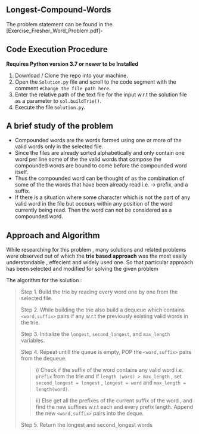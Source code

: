## Longest-Compound-Words

The problem statement can be found in the [Exercise_Fresher_Word_Problem.pdf]-

## Code Execution Procedure
**Requires Python version 3.7 or newer to be Installed**

 1. Download / Clone the repo into your machine.
 2. Open the `Solution.py` file and scroll to the code segment with the comment 
 `#Change the file path here`.
 3. Enter the relative path of the text file for the input w.r.t the solution file as a parameter to `sol.buildTrie()`.
 4. Execute the file `Solution.py`.


## A brief study of the problem

 - Compounded words are the words formed using one or more of the valid words only in the selected file. 
 - Since the files are already sorted alphabetically and only contain one word per line some of the the valid words that compose the compounded words are bound to come before the compounded word itself.
 - Thus the compounded word can be thought of as the combination of some of the the words that have been already read i.e. -> prefix, and a suffix.
 - If there is a situation where some character which is not the part of any valid word in the file but occours within any position of the word currently being read. Then the word can not be considered as a compounded word.

## Approach and Algorithm

While researching for this problem , many solutions and related problems were observed out of which the **trie based approach** was the most easily understandable , effecient and widely used one. So that particular approach has been selected and modified for solving the given problem

The algorithm for the solution :
> Step 1. Build the trie by reading every word one by one from the selected file.
> 
>  Step 2. While building the trie also build a dequeue which contains `<word,suffix>` pairs if any w.r.t the previously existing valid words in the trie.
>  
> Step 3. Initialize the `longest`, `second_longest`, and `max_length` variables.
>
> Step 4. Repeat untill the queue is empty, POP the `<word,suffix>` pairs from the dequeue.
> 
> > i) Check if the suffix of the word contains any valid word i.e. `prefix` from the trie and if `length (word) > max_length` , set 
> `second_longest = longest` , 
> `longest = word` and 
> `max_length = length(word)`.
> 
> >ii) Else get all the prefixes of the current suffix of the word , and find the new suffixes w.r.t each and every prefix length. Append the new `<word,suffix>` pairs into the deque. 
> 
> Step 5. Return the longest and second_longest words

